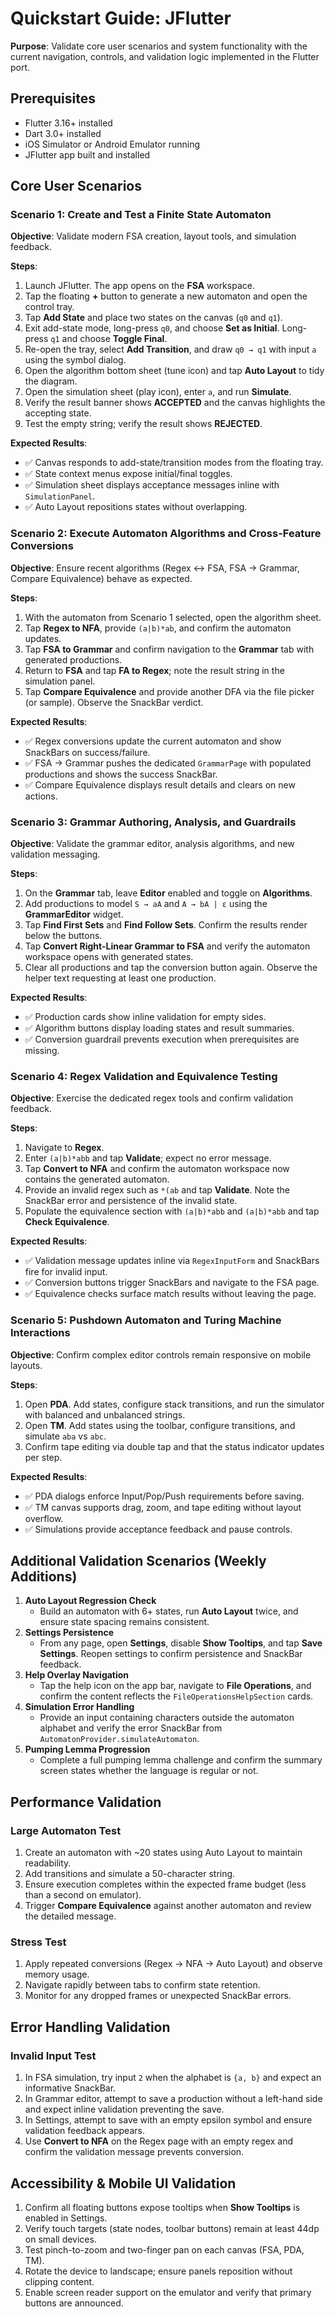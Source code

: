 # Quickstart Guide: JFlutter

**Purpose**: Validate core user scenarios and system functionality with the current navigation, controls, and validation logic implemented in the Flutter port.

## Prerequisites
- Flutter 3.16+ installed
- Dart 3.0+ installed
- iOS Simulator or Android Emulator running
- JFlutter app built and installed

## Core User Scenarios

### Scenario 1: Create and Test a Finite State Automaton

**Objective**: Validate modern FSA creation, layout tools, and simulation feedback.

**Steps**:
1. Launch JFlutter. The app opens on the **FSA** workspace.
2. Tap the floating **+** button to generate a new automaton and open the control tray.
3. Tap **Add State** and place two states on the canvas (`q0` and `q1`).
4. Exit add-state mode, long-press `q0`, and choose **Set as Initial**. Long-press `q1` and choose **Toggle Final**.
5. Re-open the tray, select **Add Transition**, and draw `q0 → q1` with input `a` using the symbol dialog.
6. Open the algorithm bottom sheet (tune icon) and tap **Auto Layout** to tidy the diagram.
7. Open the simulation sheet (play icon), enter `a`, and run **Simulate**.
8. Verify the result banner shows **ACCEPTED** and the canvas highlights the accepting state.
9. Test the empty string; verify the result shows **REJECTED**.

**Expected Results**:
- ✅ Canvas responds to add-state/transition modes from the floating tray.
- ✅ State context menus expose initial/final toggles.
- ✅ Simulation sheet displays acceptance messages inline with `SimulationPanel`.
- ✅ Auto Layout repositions states without overlapping.

### Scenario 2: Execute Automaton Algorithms and Cross-Feature Conversions

**Objective**: Ensure recent algorithms (Regex ↔ FSA, FSA → Grammar, Compare Equivalence) behave as expected.

**Steps**:
1. With the automaton from Scenario 1 selected, open the algorithm sheet.
2. Tap **Regex to NFA**, provide `(a|b)*ab`, and confirm the automaton updates.
3. Tap **FSA to Grammar** and confirm navigation to the **Grammar** tab with generated productions.
4. Return to **FSA** and tap **FA to Regex**; note the result string in the simulation panel.
5. Tap **Compare Equivalence** and provide another DFA via the file picker (or sample). Observe the SnackBar verdict.

**Expected Results**:
- ✅ Regex conversions update the current automaton and show SnackBars on success/failure.
- ✅ FSA → Grammar pushes the dedicated `GrammarPage` with populated productions and shows the success SnackBar.
- ✅ Compare Equivalence displays result details and clears on new actions.

### Scenario 3: Grammar Authoring, Analysis, and Guardrails

**Objective**: Validate the grammar editor, analysis algorithms, and new validation messaging.

**Steps**:
1. On the **Grammar** tab, leave **Editor** enabled and toggle on **Algorithms**.
2. Add productions to model `S → aA` and `A → bA | ε` using the **GrammarEditor** widget.
3. Tap **Find First Sets** and **Find Follow Sets**. Confirm the results render below the buttons.
4. Tap **Convert Right-Linear Grammar to FSA** and verify the automaton workspace opens with generated states.
5. Clear all productions and tap the conversion button again. Observe the helper text requesting at least one production.

**Expected Results**:
- ✅ Production cards show inline validation for empty sides.
- ✅ Algorithm buttons display loading states and result summaries.
- ✅ Conversion guardrail prevents execution when prerequisites are missing.

### Scenario 4: Regex Validation and Equivalence Testing

**Objective**: Exercise the dedicated regex tools and confirm validation feedback.

**Steps**:
1. Navigate to **Regex**.
2. Enter `(a|b)*abb` and tap **Validate**; expect no error message.
3. Tap **Convert to NFA** and confirm the automaton workspace now contains the generated automaton.
4. Provide an invalid regex such as `*(ab` and tap **Validate**. Note the SnackBar error and persistence of the invalid state.
5. Populate the equivalence section with `(a|b)*abb` and `(a|b)*abb` and tap **Check Equivalence**.

**Expected Results**:
- ✅ Validation message updates inline via `RegexInputForm` and SnackBars fire for invalid input.
- ✅ Conversion buttons trigger SnackBars and navigate to the FSA page.
- ✅ Equivalence checks surface match results without leaving the page.

### Scenario 5: Pushdown Automaton and Turing Machine Interactions

**Objective**: Confirm complex editor controls remain responsive on mobile layouts.

**Steps**:
1. Open **PDA**. Add states, configure stack transitions, and run the simulator with balanced and unbalanced strings.
2. Open **TM**. Add states using the toolbar, configure transitions, and simulate `aba` vs `abc`.
3. Confirm tape editing via double tap and that the status indicator updates per step.

**Expected Results**:
- ✅ PDA dialogs enforce Input/Pop/Push requirements before saving.
- ✅ TM canvas supports drag, zoom, and tape editing without layout overflow.
- ✅ Simulations provide acceptance feedback and pause controls.

## Additional Validation Scenarios (Weekly Additions)

1. **Auto Layout Regression Check**
   - Build an automaton with 6+ states, run **Auto Layout** twice, and ensure state spacing remains consistent.
2. **Settings Persistence**
   - From any page, open **Settings**, disable **Show Tooltips**, and tap **Save Settings**. Reopen settings to confirm persistence and SnackBar feedback.
3. **Help Overlay Navigation**
   - Tap the help icon on the app bar, navigate to **File Operations**, and confirm the content reflects the `FileOperationsHelpSection` cards.
4. **Simulation Error Handling**
   - Provide an input containing characters outside the automaton alphabet and verify the error SnackBar from `AutomatonProvider.simulateAutomaton`.
5. **Pumping Lemma Progression**
   - Complete a full pumping lemma challenge and confirm the summary screen states whether the language is regular or not.

## Performance Validation

### Large Automaton Test
1. Create an automaton with ~20 states using Auto Layout to maintain readability.
2. Add transitions and simulate a 50-character string.
3. Ensure execution completes within the expected frame budget (less than a second on emulator).
4. Trigger **Compare Equivalence** against another automaton and review the detailed message.

### Stress Test
1. Apply repeated conversions (Regex → NFA → Auto Layout) and observe memory usage.
2. Navigate rapidly between tabs to confirm state retention.
3. Monitor for any dropped frames or unexpected SnackBar errors.

## Error Handling Validation

### Invalid Input Test
1. In FSA simulation, try input `2` when the alphabet is `{a, b}` and expect an informative SnackBar.
2. In Grammar editor, attempt to save a production without a left-hand side and expect inline validation preventing the save.
3. In Settings, attempt to save with an empty epsilon symbol and ensure validation feedback appears.
4. Use **Convert to NFA** on the Regex page with an empty regex and confirm the validation message prevents conversion.

## Accessibility & Mobile UI Validation
1. Confirm all floating buttons expose tooltips when **Show Tooltips** is enabled in Settings.
2. Verify touch targets (state nodes, toolbar buttons) remain at least 44dp on small devices.
3. Test pinch-to-zoom and two-finger pan on each canvas (FSA, PDA, TM).
4. Rotate the device to landscape; ensure panels reposition without clipping content.
5. Enable screen reader support on the emulator and verify that primary buttons are announced.
